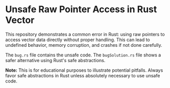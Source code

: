 # Unsafe Raw Pointer Access in Rust Vector

This repository demonstrates a common error in Rust: using raw pointers to access vector data directly without proper handling.  This can lead to undefined behavior, memory corruption, and crashes if not done carefully.

The `bug.rs` file contains the unsafe code.  The `bugSolution.rs` file shows a safer alternative using Rust's safe abstractions.

**Note:** This is for educational purposes to illustrate potential pitfalls.  Always favor safe abstractions in Rust unless absolutely necessary to use unsafe code.